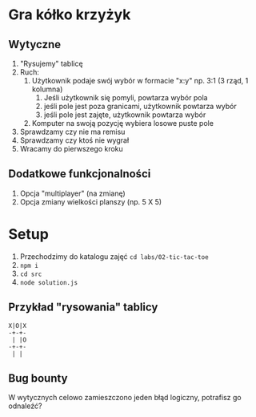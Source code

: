 # Gra kółko krzyżyk

## Wytyczne

1. "Rysujemy" tablicę
2. Ruch:
   1. Użytkownik podaje swój wybór w formacie "x:y" np. 3:1 (3 rząd, 1 kolumna)
      1. Jeśli użytkownik się pomyli, powtarza wybór pola
      2. jeśli pole jest poza granicami, użytkownik powtarza wybór
      3. jeśli pole jest zajęte, użytkownik powtarza wybór
   2. Komputer na swoją pozycję wybiera losowe puste pole
3. Sprawdzamy czy nie ma remisu
4. Sprawdzamy czy ktoś nie wygrał
5. Wracamy do pierwszego kroku


## Dodatkowe funkcjonalności

1. Opcja "multiplayer" (na zmianę)
2. Opcja zmiany wielkości planszy (np. 5 X 5)

# Setup

1. Przechodzimy do katalogu zajęć ```cd labs/02-tic-tac-toe```
2. ```npm i```
3. ```cd src```
4. ```node solution.js```

## Przykład "rysowania" tablicy

```
X|O|X
-+-+-
 | |O
-+-+-
 | | 
```

## Bug bounty

W wytycznych celowo zamieszczono jeden błąd logiczny, potrafisz go odnaleźć?
